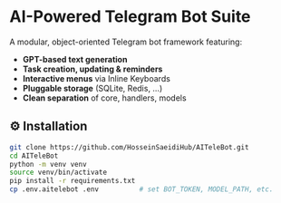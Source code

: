 # AI-Powered Telegram Bot Suite

A modular, object-oriented Telegram bot framework featuring:

- **GPT-based text generation**  
- **Task creation, updating & reminders**  
- **Interactive menus** via Inline Keyboards  
- **Pluggable storage** (SQLite, Redis, …)  
- **Clean separation** of core, handlers, models  

## ⚙️ Installation

```bash
git clone https://github.com/HosseinSaeidiHub/AITeleBot.git
cd AITeleBot
python -m venv venv
source venv/bin/activate
pip install -r requirements.txt
cp .env.aitelebot .env          # set BOT_TOKEN, MODEL_PATH, etc.
